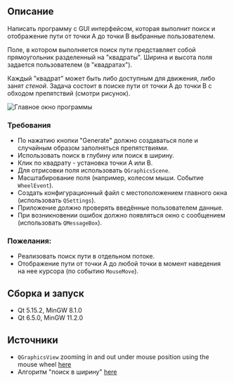 ## Описание

Написать программу с GUI интерфейсом, 
которая выполнит поиск и отображение пути 
от точки A до точки B выбранные пользователем.

Поле, в котором выполняется поиск пути представляет собой 
прямоугольник разделенный на "квадраты". 
Ширина и высота поля задается пользователем (в "квадратах").

Каждый "квадрат" может быть либо доступным для движения,
либо занят *стеной*. Задача состоит в поиске пути от точки A
до точки B с обходом препятствий (смотри рисунок).

<image src="./docs/example_1.png" alt="Главное окно программы">

### Требования
- По нажатию кнопки "Generate" должно создаваться поле и случайным образом заполняться препятствиями.
- Использовать поиск в глубину или поиск в ширину.
- Клик по квадрату - установка точки A или B.
- Для отрисовки поля использовать `QGraphicsScene`.
- Масштабирование поля (например, колесом мыши. Событие `WheelEvent`).
- Создать конфигурационный файл с местоположением главного окна (использовать `QSettings`).
- Приложение должно проверять введённые пользователем данные.
- При возникновении ошибок должно появляться окно с сообщением (использовать `QMessageBox`).

### Пожелания:
- Реализовать поиск пути в отдельном потоке.
- Отображение пути от точки A до любой точки в момент наведения на нее курсора (по событию `MouseMove`).

## Сборка и запуск
- Qt 5.15.2, MinGW 8.1.0 
- Qt 6.5.0, MinGW 11.2.0

## Источники

- `QGraphicsView` zooming in and out under mouse position using the mouse wheel [here](https://stackoverflow.com/questions/19113532/qgraphicsview-zooming-in-and-out-under-mouse-position-using-mouse-wheel)
- Алгоритм "поиск в ширину" [here](https://xgm.guru/p/algorithms/245581?ysclid=lms2a0iri791467457)